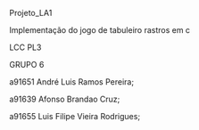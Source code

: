 ﻿Projeto_LA1

Implementação do jogo de tabuleiro rastros em c

LCC PL3

GRUPO 6

a91651 André Luis Ramos Pereira; 

a91639 Afonso Brandao Cruz; 

a91655 Luis Filipe Vieira Rodrigues; 


  
